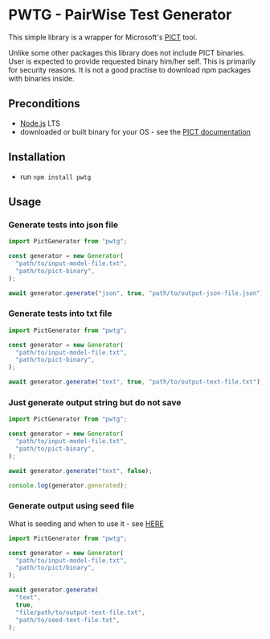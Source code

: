 # PWTG - PairWise Test Generator

This simple library is a wrapper for Microsoft's [PICT](https://github.com/microsoft/pict) tool.

Unlike some other packages this library does not include PICT binaries.
User is expected to provide requested binary him/her self.
This is primarily for security reasons. It is not a good practise
to download npm packages with binaries inside.

## Preconditions

- [Node.js](https://nodejs.org) LTS
- downloaded or built binary for your OS - see the [PICT documentation](https://github.com/microsoft/pict)

## Installation

- run `npm install pwtg`

## Usage

### Generate tests into json file

```ts
import PictGenerator from "pwtg";

const generator = new Generator(
  "path/to/input-model-file.txt",
  "path/to/pict-binary",
);

await generator.generate("json", true, "path/to/output-json-file.json");
```

### Generate tests into txt file

```ts
import PictGenerator from "pwtg";

const generator = new Generator(
  "path/to/input-model-file.txt",
  "path/to/pict-binary",
);

await generator.generate("text", true, "path/to/output-text-file.txt");
```

### Just generate output string but do not save

```ts
import PictGenerator from "pwtg";

const generator = new Generator(
  "path/to/input-model-file.txt",
  "path/to/pict-binary",
);

await generator.generate("text", false);

console.log(generator.generated);
```

### Generate output using seed file

What is seeding and when to use it - see [HERE](https://github.com/microsoft/pict/blob/main/doc/pict.md#seeding)

```ts
import PictGenerator from "pwtg";

const generator = new Generator(
  "path/to/input-model-file.txt",
  "path/to/pict/binary",
);

await generator.generate(
  "text",
  true,
  "file/path/to/output-text-file.txt",
  "path/to/seed-text-file.txt",
);
```
